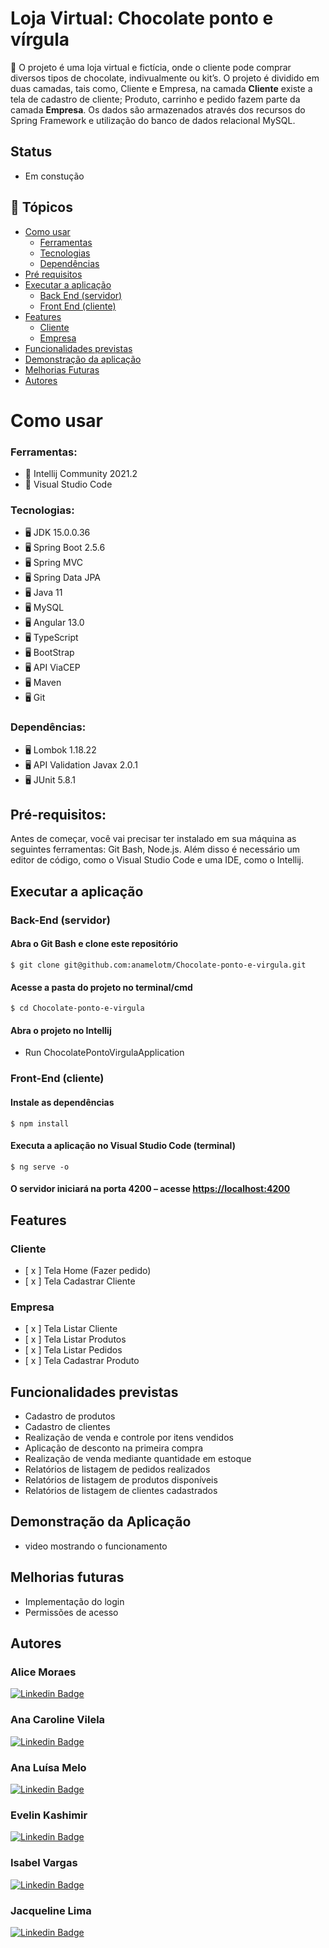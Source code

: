 # Loja Virtual: Chocolate ponto e vírgula

🍫 O projeto é uma loja virtual e fictícia, onde o cliente pode comprar diversos tipos de chocolate, indivualmente ou kit’s. O projeto é dividido em duas camadas, tais como, Cliente e Empresa, na camada **Cliente** existe a tela de cadastro de cliente; Produto, carrinho e pedido fazem parte da camada **Empresa**. Os dados são armazenados através dos recursos do Spring Framework e utilização do banco de dados relacional MySQL. 

## Status
- Em constução

## 📌 Tópicos

* [Como usar](#como-usar)
	- [Ferramentas](#ferramentas)
	- [Tecnologias](#tecnologias)
	- [Dependências](#dependências)
* [Pré requisitos](#pré-requisitos)
* [Executar a aplicação](#executar-a-aplicação)
	- [Back End (servidor)](#back-end-servidor)
	- [Front End (cliente)](#front-end-cliente)
* [Features](#features) 
	- [Cliente](#cliente)
	- [Empresa](#empresa)
* [Funcionalidades previstas](#funcionalidades-previstas)
* [Demonstração da aplicação](#demonstração-da-aplicação)
* [Melhorias Futuras](#melhorias-futuras) 
* [Autores](#autores)

# Como usar
### Ferramentas:
* 🔧  Intellij Community 2021.2
* 🔧  Visual Studio Code

### Tecnologias:
* 🖥  JDK 15.0.0.36
* 🖥  Spring Boot 2.5.6
* 🖥  Spring MVC
* 🖥  Spring Data JPA 
* 🖥  Java 11
* 🖥  MySQL
* 🖥  Angular 13.0
* 🖥  TypeScript
* 🖥  BootStrap
* 🖥  API ViaCEP
* 🖥  Maven
* 🖥  Git

### Dependências:
* 🖥  Lombok 1.18.22
* 🖥  API Validation Javax 2.0.1
* 🖥  JUnit 5.8.1


## Pré-requisitos:
Antes de começar, você vai precisar ter instalado em sua máquina as seguintes ferramentas: Git Bash, Node.js.
Além disso é necessário um editor de código, como o Visual Studio Code e uma IDE, como o Intellij.

## Executar a aplicação

### Back-End (servidor)

#### Abra o Git Bash e clone este repositório
	$ git clone git@github.com:anamelotm/Chocolate-ponto-e-virgula.git
	
#### Acesse a pasta do projeto no terminal/cmd
	$ cd Chocolate-ponto-e-virgula

#### Abra o projeto no Intellij

* Run ChocolatePontoVirgulaApplication

### Front-End (cliente)

#### Instale as dependências
	$ npm install

#### Executa a aplicação no Visual Studio Code (terminal)
	$ ng serve -o

#### O servidor iniciará na porta 4200 – acesse <https://localhost:4200>



## Features

### Cliente
- [ x ] Tela Home (Fazer pedido)
- [ x ] Tela Cadastrar Cliente

### Empresa
- [ x ] Tela Listar Cliente
- [ x ] Tela Listar Produtos
- [ x ] Tela Listar Pedidos
- [ x ] Tela Cadastrar Produto

## Funcionalidades previstas

* Cadastro de produtos
* Cadastro de clientes
* Realização de venda e controle por itens vendidos
* Aplicação de desconto na primeira compra
* Realização de venda mediante quantidade em estoque
* Relatórios de listagem de pedidos realizados
* Relatórios de listagem de produtos disponíveis
* Relatórios de listagem de clientes cadastrados


## Demonstração da Aplicação
- video mostrando o funcionamento

## Melhorias futuras

* Implementação do login
* Permissões de acesso

## Autores

### Alice Moraes
[![Linkedin Badge](https://img.shields.io/badge/-Alice-blue?style=flat-square&logo=Linkedin&logoColor=white&link=https:https://www.linkedin.com/in/alicefms/)](https://www.linkedin.com/in/alicefms/)

### Ana Caroline Vilela
[![Linkedin Badge](https://img.shields.io/badge/-Ana_Caroline-blue?style=flat-square&logo=Linkedin&logoColor=white&link=https:https://www.linkedin.com/in/ana-caroline-vilela-53a824209/)](https://www.linkedin.com/in/ana-caroline-vilela-53a824209/)

### Ana Luísa Melo
[![Linkedin Badge](https://img.shields.io/badge/-Ana_Luísa-blue?style=flat-square&logo=Linkedin&logoColor=white&link=https://www.linkedin.com/in/analuisatmelo/)](https://www.linkedin.com/in/analuisatmelo/) 

### Evelin Kashimir
[![Linkedin Badge](https://img.shields.io/badge/-Evellin-blue?style=flat-square&logo=Linkedin&logoColor=white&link=https://www.linkedin.com/in/evelin-kashimir-ferraz-4a6553210/)](https://www.linkedin.com/in/evelin-kashimir-ferraz-4a6553210/) 

### Isabel Vargas
[![Linkedin Badge](https://img.shields.io/badge/-Isabel-blue?style=flat-square&logo=Linkedin&logoColor=white&link=https://www.linkedin.com/in/isabel-vargas-desenvolvedora/)](https://www.linkedin.com/in/isabel-vargas-desenvolvedora/) 

### Jacqueline Lima
[![Linkedin Badge](https://img.shields.io/badge/-Jacqueline-blue?style=flat-square&logo=Linkedin&logoColor=white&link=https://www.linkedin.com/in/jacquelinepslima/)](https://www.linkedin.com/in/jacquelinepslima/) 

